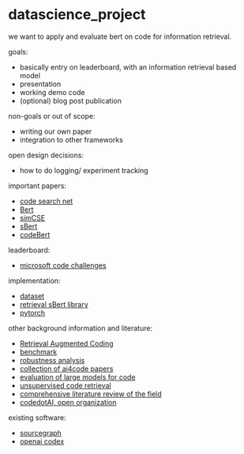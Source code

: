 # datascience_project

we want to apply and evaluate bert on code for information retrieval.


goals:

- basically entry on leaderboard, with an information retrieval based model
- presentation
- working demo code
- (optional) blog post publication

non-goals or out of scope:

- writing our own paper 
- integration to other frameworks

open design decisions:
- how to do logging/ experiment tracking


important papers:  

- [code search net](https://arxiv.org/pdf/1909.09436.pdf)
- [Bert](https://arxiv.org/abs/1810.04805)
- [simCSE](https://arxiv.org/abs/2104.08821)
- [sBert](https://arxiv.org/abs/1908.10084)
- [codeBert](https://github.com/microsoft/CodeBERT)


leaderboard:

- [microsoft code challenges](https://microsoft.github.io/CodeXGLUE/)


implementation:

- [dataset](https://huggingface.co/datasets/code_x_glue_tc_text_to_code)
- [retrieval sBert library](https://www.sbert.net/index.html)
- [pytorch](https://pytorch.org/docs/stable/index.html)


other background information and literature:

- [Retrieval Augmented Coding](https://arxiv.org/pdf/2108.11601.pdf)
- [benchmark](https://github.com/openai/human-eval)
- [robustness analysis](https://arxiv.org/pdf/2002.03043.pdf)
- [collection of ai4code papers](https://github.com/bdqnghi/awesome-ai4code-papers)
- [evaluation of large models for code](https://arxiv.org/abs/2107.03374)
- [unsupervised code retrieval](https://arxiv.org/abs/2009.02731)
- [comprehensive literature review of the field](https://arxiv.org/abs/2009.06520)
- [codedotAI, open organization](https://github.com/CodedotAl)


existing software:

- [sourcegraph](https://sourcegraph.com/search)
- [openai codex](https://openai.com/blog/openai-codex/)

